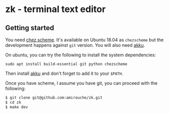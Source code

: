 # zk - terminal text editor

## Getting started

You need [chez scheme](https://github.com/cisco/chezscheme). It's
available on Ubuntu 18.04 as `chezscheme` but the development happens
against `git` version. You will also need [akku](http://akkuscm.org/).

On ubuntu, you can try the following to install the system
dependencies:

```
sudo apt install build-essential git python chezscheme
```

Then install [akku](https://akkuscm.org/) and don't forget to add it
to your `$PATH`.

Once you have scheme, I assume you have git, you can proceed with the
following:

```bash
$ git clone git@github.com:amirouche/zk.git
$ cd zk
$ make dev
```

